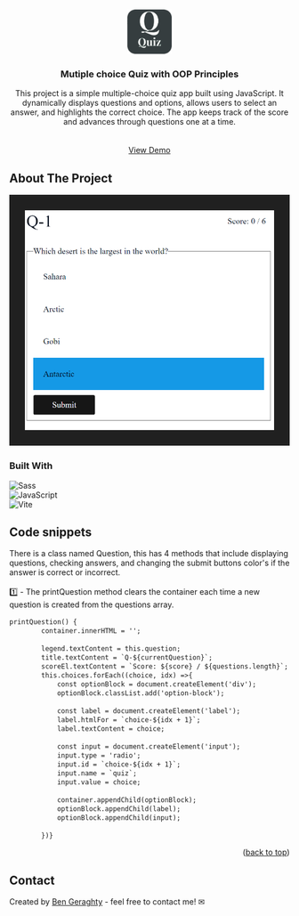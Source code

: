 <a id="readme-top"></a>


<!-- PROJECT LOGO -->
<br />
<div align="center">
  <a href="https://github.com/bengera/quiz-game-OOP">
     <img src="logo.png" alt="Logo" width="80" height="80">
  </a>

<h3 align="center">Mutiple choice Quiz with OOP Principles</h3>

  <p align="center">
    This project is a simple multiple-choice quiz app built using JavaScript. It dynamically displays questions and options, allows users to select an answer, and highlights the correct choice. The app keeps track of the score and advances through questions one at a time.
    <br />
    <br />
    <br />
    <a href="https://github.com/github_username/repo_name">View Demo</a>
      
  </p>
</div>


<!-- ABOUT THE PROJECT -->
## About The Project

![ScreenShot](screenshot.png)


### Built With


![Sass](https://img.shields.io/badge/Sass-CC6699?style=for-the-badge&logo=sass&logoColor=white)
<br />
![JavaScript](https://img.shields.io/badge/JavaScript-F7DF1E?style=for-the-badge&logo=javascript&logoColor=black)
<br />
![Vite](https://img.shields.io/badge/Vite-646CFF?style=for-the-badge&logo=vite&logoColor=white)





<!-- ROADMAP -->
## Code snippets
There is a class named Question, this has 4 methods that include displaying questions, checking answers, and changing the submit buttons color's if the answer is correct or incorrect.
<br />
<br />
1️⃣ - The printQuestion method clears the container each time a new question is created from the questions array.

```JS
printQuestion() {
        container.innerHTML = '';

        legend.textContent = this.question;
        title.textContent = `Q-${currentQuestion}`;
        scoreEl.textContent = `Score: ${score} / ${questions.length}`;
        this.choices.forEach((choice, idx) =>{
            const optionBlock = document.createElement('div');
            optionBlock.classList.add('option-block');

            const label = document.createElement('label');
            label.htmlFor = `choice-${idx + 1}`;
            label.textContent = choice;

            const input = document.createElement('input');
            input.type = 'radio';
            input.id = `choice-${idx + 1}`;
            input.name = `quiz`;
            input.value = choice;

            container.appendChild(optionBlock);
            optionBlock.appendChild(label);
            optionBlock.appendChild(input);
            
        })}
```



<p align="right">(<a href="#readme-top">back to top</a>)</p>

## Contact
Created by [Ben Geraghty](https://bengeraghty.com) - feel free to contact me! ✉


